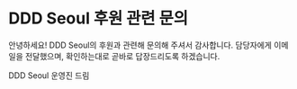 # DDD Seoul 후원 관련 문의

안녕하세요! DDD Seoul의 후원과 관련해 문의해 주셔서 감사합니다. 담당자에게 이메일을 전달했으며, 확인하는대로 곧바로 답장드리도록 하겠습니다.

DDD Seoul 운영진 드림
